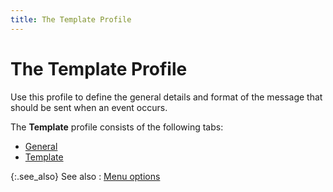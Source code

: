 ```yaml
---
title: The Template Profile
---
```


# The Template Profile


Use this profile to define the general details and format of the message  that should be sent when an event occurs.


The **Template** profile consists  of the following tabs:

- [General]({{site.crm_baseurl}}/standard-crm/bam/templates/the_templates_profile_general.html)
- [Template]({{site.crm_baseurl}}/standard-crm/bam/templates/the_templates_profile_template.html)



{:.see_also}
See also
: [Menu  options]({{site.crm_baseurl}}/standard-crm/bam/templates/templates_profile_menu_options.html)
